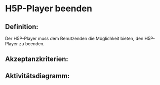 # H5P-Player beenden


## Definition:

Der H5P-Player muss dem Benutzenden die Möglichkeit bieten,
den H5P-Player zu beenden.


## Akzeptanzkriterien:




## Aktivitätsdiagramm:

